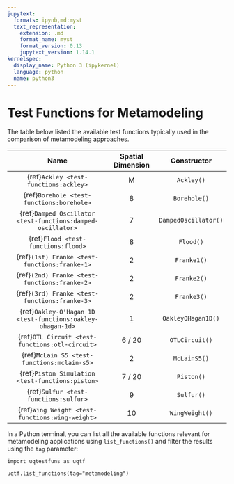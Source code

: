```yaml
---
jupytext:
  formats: ipynb,md:myst
  text_representation:
    extension: .md
    format_name: myst
    format_version: 0.13
    jupytext_version: 1.14.1
kernelspec:
  display_name: Python 3 (ipykernel)
  language: python
  name: python3
---
```


# Test Functions for Metamodeling

The table below listed the available test functions typically used
in the comparison of metamodeling approaches.

|                            Name                             | Spatial Dimension |     Constructor      |
|:-----------------------------------------------------------:|:-----------------:|:--------------------:|
|            {ref}`Ackley <test-functions:ackley>`            |         M         |      `Ackley()`      |
|          {ref}`Borehole <test-functions:borehole>`          |         8         |     `Borehole()`     |
| {ref}`Damped Oscillator <test-functions:damped-oscillator>` |         7         | `DampedOscillator()` |
|             {ref}`Flood <test-functions:flood>`             |         8         |      `Flood()`       |
|        {ref}`(1st) Franke <test-functions:franke-1>`        |         2         |     `Franke1()`      |
|        {ref}`(2nd) Franke <test-functions:franke-2>`        |         2         |     `Franke2()`      |
|        {ref}`(3rd) Franke <test-functions:franke-3>`        |         2         |     `Franke3()`      |
| {ref}`Oakley-O'Hagan 1D <test-functions:oakley-ohagan-1d>`  |         1         |  `OakleyOHagan1D()`  |
|       {ref}`OTL Circuit <test-functions:otl-circuit>`       |      6 / 20       |    `OTLCircuit()`    |
|         {ref}`McLain S5 <test-functions:mclain-s5>`         |         2         |     `McLainS5()`     |
|      {ref}`Piston Simulation <test-functions:piston>`       |      7 / 20       |      `Piston()`      |
|            {ref}`Sulfur <test-functions:sulfur>`            |         9         |      `Sulfur()`      |
|       {ref}`Wing Weight <test-functions:wing-weight>`       |        10         |    `WingWeight()`    |

In a Python terminal, you can list all the available functions relevant
for metamodeling applications using ``list_functions()`` and filter the results
using the ``tag`` parameter:

```{code-cell} ipython3
import uqtestfuns as uqtf

uqtf.list_functions(tag="metamodeling")
```
